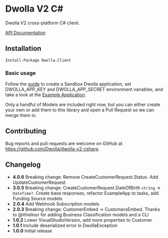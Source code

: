 # Dwolla V2 C#

Dwolla V2 cross-platform C# client.

[API Documentation](https://docsv2.dwolla.com)

## Installation

```
Install-Package Dwolla.Client
```

### Basic usage

Follow the [guide](https://developers.dwolla.com/guides/sandbox-setup/) to create a Sandbox Dwolla
application, set DWOLLA_APP_KEY and DWOLLA_APP_SECRET environment variables, and take a look at the
[Example Application](https://github.com/Dwolla/dwolla-v2-csharp/tree/master/ExampleApp).

Only a handful of Models are included right now, but you can either create your own or add them to 
this library and open a Pull Request so we can merge them in.

## Contributing

Bug reports and pull requests are welcome on GitHub at https://github.com/Dwolla/dwolla-v2-csharp.

## Changelog

- **4.0.6** Breaking change: Remove CreateCustomerRequest.Status. Add UpdateCustomerRequest
- **3.0.5** Breaking change: CreateCustomerRequest.DateOfBirth `string` -> `DateTime?`. Create base responses, refactor ExampleApp to tasks, add Funding Source models
- **2.0.4** Add Webhook Subscription models
- **2.0.3** Breaking change: CustomerEmbed -> CustomersEmbed. Thanks to @ithielnor for adding Business Classification models and a CLI
- **1.0.2** Lower VisualStudioVersion, add more properties to Customer
- **1.0.1** Include deserialized error in DwollaException
- **1.0.0** Initial release
